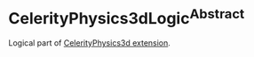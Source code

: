 # CelerityPhysics3dLogic<sup>Abstract</sup>

Logical part of [CelerityPhysics3d extension](../Celerity/README.md#celerityphysics3d).
